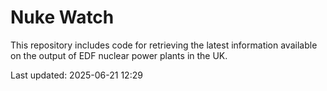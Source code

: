 # Nuke Watch

This repository includes code for retrieving the latest information available on the output of EDF nuclear power plants in the UK.

Last updated: 2025-06-21 12:29